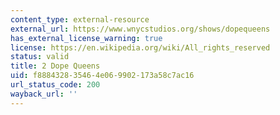 ```yaml
---
content_type: external-resource
external_url: https://www.wnycstudios.org/shows/dopequeens
has_external_license_warning: true
license: https://en.wikipedia.org/wiki/All_rights_reserved
status: valid
title: 2 Dope Queens
uid: f8884328-3546-4e06-9902-173a58c7ac16
url_status_code: 200
wayback_url: ''
---
```

